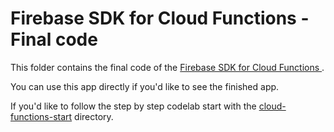 # Firebase SDK for Cloud Functions - Final code

This folder contains the final code of the [Firebase SDK for Cloud Functions
](https://codelabs.developers.google.com/codelabs/firebase-cloud-functions/).

You can use this app directly if you'd like to see the finished app.

If you'd like to follow the step by step codelab start with the [cloud-functions-start](../cloud-functions-start) directory.
